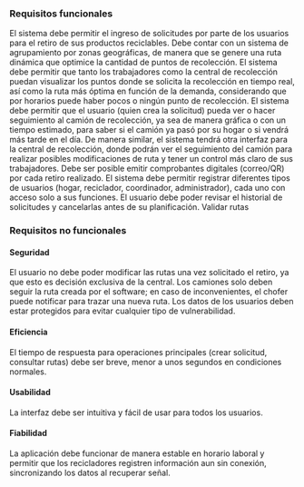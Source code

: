 ### Requisitos funcionales
El sistema debe permitir el ingreso de solicitudes por parte de los usuarios para el retiro de sus productos reciclables. Debe contar con un sistema de agrupamiento por zonas geográficas, de manera que se genere una ruta dinámica que optimice la cantidad de puntos de recolección.
El sistema debe permitir que tanto los trabajadores como la central de recolección puedan visualizar los puntos donde se solicita la recolección en tiempo real, así como la ruta más óptima en función de la demanda, considerando que por horarios puede haber pocos o ningún punto de recolección.
El sistema debe permitir que el usuario (quien crea la solicitud) pueda ver o hacer seguimiento al camión de recolección, ya sea de manera gráfica o con un tiempo estimado, para saber si el camión ya pasó por su hogar o si vendrá más tarde en el día.
De manera similar, el sistema tendrá otra interfaz para la central de recolección, donde podrán ver el seguimiento del camión para realizar posibles modificaciones de ruta y tener un control más claro de sus trabajadores.
Debe ser posible emitir comprobantes digitales (correo/QR) por cada retiro realizado.
El sistema debe permitir registrar diferentes tipos de usuarios (hogar, reciclador, coordinador, administrador), cada uno con acceso solo a sus funciones.
El usuario debe poder revisar el historial de solicitudes y cancelarlas antes de su planificación.
Validar rutas

### Requisitos no funcionales
#### Seguridad
El usuario no debe poder modificar las rutas una vez solicitado el retiro, ya que esto es decisión exclusiva de la central.
Los camiones solo deben seguir la ruta creada por el software; en caso de inconvenientes, el chofer puede notificar para trazar una nueva ruta.
Los datos de los usuarios deben estar protegidos para evitar cualquier tipo de vulnerabilidad.

#### Eficiencia 
El tiempo de respuesta para operaciones principales (crear solicitud, consultar rutas) debe ser breve, menor a unos segundos en condiciones normales.

#### Usabilidad
La interfaz debe ser intuitiva y fácil de usar para todos los usuarios.

#### Fiabilidad
La aplicación debe funcionar de manera estable en horario laboral y permitir que los recicladores registren información aun sin conexión, sincronizando los datos al recuperar señal.


